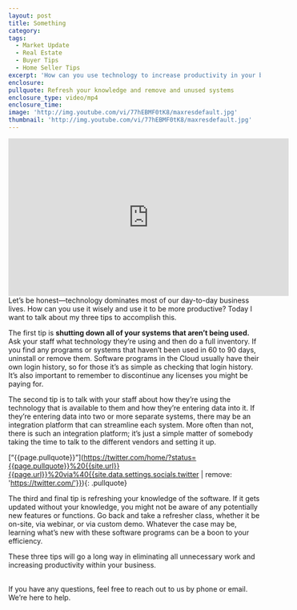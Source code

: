 ```yaml
---
layout: post
title: Something
category:
tags:
  - Market Update
  - Real Estate
  - Buyer Tips
  - Home Seller Tips
excerpt: 'How can you use technology to increase productivity in your business? I have three tips to help you do this. The first is shutting down any systems that aren’t being used. If you do a full inventory and find any software programs that haven’t been used in 60 to 90 days, remove them. To learn other tips that will help you use technology to improve your business, watch this short video.'
enclosure:
pullquote: Refresh your knowledge and remove and unused systems
enclosure_type: video/mp4
enclosure_time:
image: 'http://img.youtube.com/vi/77hEBMF0tK8/maxresdefault.jpg'
thumbnail: 'http://img.youtube.com/vi/77hEBMF0tK8/maxresdefault.jpg'
---
```


<iframe width="560" height="315" src="https://www.youtube.com/embed/77hEBMF0tK8" frameborder="0" allowfullscreen=""></iframe>
Let’s be honest—technology dominates most of our day-to-day business lives. How can you use it wisely and use it to be more productive? Today I want to talk about my three tips to accomplish this.

The first tip is **shutting down all of your systems that aren’t being used.** Ask your staff what technology they’re using and then do a full inventory. If you find any programs or systems that haven’t been used in 60 to 90 days, uninstall or remove them. Software programs in the Cloud usually have their own login history, so for those it’s as simple as checking that login history. It’s also important to remember to discontinue any licenses you might be paying for.

The second tip is to talk with your staff about how they’re using the technology that is available to them and how they’re entering data into it. If they’re entering data into two or more separate systems, there may be an integration platform that can streamline each system. More often than not, there is such an integration platform; it’s just a simple matter of somebody taking the time to talk to the different vendors and setting it up.

[“{{page.pullquote}}”](https://twitter.com/home/?status={{page.pullquote}}%20{{site.url}}{{page.url}}%20via%40{{site.data.settings.socials.twitter | remove: 'https://twitter.com/'}}){: .pullquote} 

The third and final tip is refreshing your knowledge of the software. If it gets updated without your knowledge, you might not be aware of any potentially new features or functions. Go back and take a refresher class, whether it be on-site, via webinar, or via custom demo. Whatever the case may be, learning what’s new with these software programs can be a boon to your efficiency. &nbsp;

These three tips will go a long way in eliminating all unnecessary work and increasing productivity within your business.

<br>If you have any questions, feel free to reach out to us by phone or email. We’re here to help.
